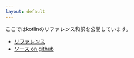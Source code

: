 ```yaml
---
layout: default
---
```


ここではkotlinのリファレンス和訳を公開しています。

- [リファレンス](docs/)
- [ソース on github](https://github.com/karino2/kotlin-web-site-ja)